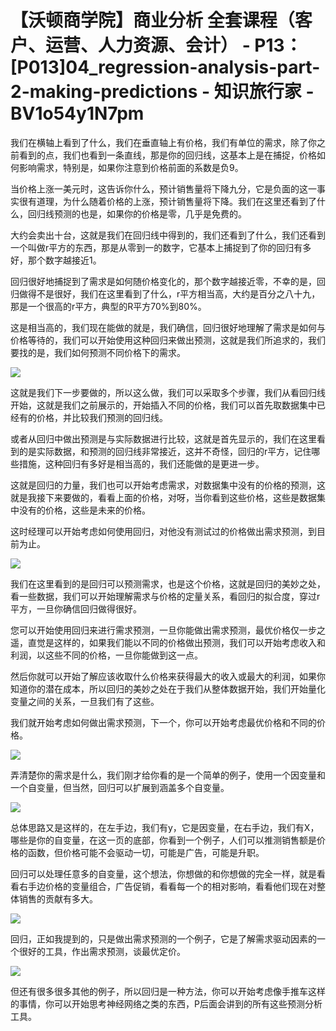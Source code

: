 # 【沃顿商学院】商业分析 全套课程（客户、运营、人力资源、会计） - P13：[P013]04_regression-analysis-part-2-making-predictions - 知识旅行家 - BV1o54y1N7pm

我们在横轴上看到了什么，我们在垂直轴上有价格，我们有单位的需求，除了你之前看到的点，我们也看到一条直线，那是你的回归线，这基本上是在捕捉，价格如何影响需求，特别是，如果你注意到价格前面的系数是负9。

当价格上涨一美元时，这告诉你什么，预计销售量将下降九分，它是负面的这一事实很有道理，为什么随着价格的上涨，预计销售量将下降。我们在这里还看到了什么，回归线预测的也是，如果你的价格是零，几乎是免费的。

大约会卖出十台，这就是我们在回归线中得到的，我们还看到了什么，我们还看到一个叫做r平方的东西，那是从零到一的数字，它基本上捕捉到了你的回归有多好，那个数字越接近1。

回归很好地捕捉到了需求是如何随价格变化的，那个数字越接近零，不幸的是，回归做得不是很好，我们在这里看到了什么，r平方相当高，大约是百分之八十九，那是一个很高的r平方，典型的R平方70%到80%。

这是相当高的，我们现在能做的就是，我们确信，回归很好地理解了需求是如何与价格等待的，我们可以开始使用这种回归来做出预测，这就是我们所追求的，我们要找的是，我们如何预测不同价格下的需求。



![](img/427f4ecd1b4f7da5fefda5cfa51759c1_1.png)

这就是我们下一步要做的，所以这么做，我们可以采取多个步骤，我们从看回归线开始，这就是我们之前展示的，开始插入不同的价格，我们可以首先取数据集中已经有的价格，并比较我们预测的回归线。

或者从回归中做出预测是与实际数据进行比较，这就是首先显示的，我们在这里看到的是实际数据，和预测的回归线非常接近，这并不奇怪，回归的r平方，记住哪些措施，这种回归有多好是相当高的，我们还能做的是更进一步。

这就是回归的力量，我们也可以开始考虑需求，对数据集中没有的价格的预测，这就是我接下来要做的，看看上面的价格，对呀，当你看到这些价格，这些是数据集中没有的价格，这些是未来的价格。

这时经理可以开始考虑如何使用回归，对他没有测试过的价格做出需求预测，到目前为止。

![](img/427f4ecd1b4f7da5fefda5cfa51759c1_3.png)

我们在这里看到的是回归可以预测需求，也是这个价格，这就是回归的美妙之处，看一些数据，我们可以开始理解需求与价格的定量关系，看回归的拟合度，穿过r平方，一旦你确信回归做得很好。

您可以开始使用回归来进行需求预测，一旦你能做出需求预测，最优价格仅一步之遥，直觉是这样的，如果我们能以不同的价格做出预测，我们可以开始考虑收入和利润，以这些不同的价格，一旦你能做到这一点。

然后你就可以开始了解应该收取什么价格来获得最大的收入或最大的利润，如果你知道你的潜在成本，所以回归的美妙之处在于我们从整体数据开始，我们开始量化变量之间的关系，一旦我们有了这些。

我们就开始考虑如何做出需求预测，下一个，你可以开始考虑最优价格和不同的价格。

![](img/427f4ecd1b4f7da5fefda5cfa51759c1_5.png)

弄清楚你的需求是什么，我们刚才给你看的是一个简单的例子，使用一个因变量和一个自变量，但当然，回归可以扩展到涵盖多个自变量。



![](img/427f4ecd1b4f7da5fefda5cfa51759c1_7.png)

总体思路又是这样的，在左手边，我们有y，它是因变量，在右手边，我们有X，哪些是你的自变量，在这一页的底部，你看到一个例子，人们可以推测销售额是价格的函数，但价格可能不会驱动一切，可能是广告，可能是升职。

回归可以处理任意多的自变量，这个想法，你想做的和你想做的完全一样，就是看看右手边价格的变量组合，广告促销，看看每一个的相对影响，看看他们现在对整体销售的贡献有多大。



![](img/427f4ecd1b4f7da5fefda5cfa51759c1_9.png)

回归，正如我提到的，只是做出需求预测的一个例子，它是了解需求驱动因素的一个很好的工具，作出需求预测，谈最优定价。



![](img/427f4ecd1b4f7da5fefda5cfa51759c1_11.png)

但还有很多很多其他的例子，所以回归是一种方法，你可以开始考虑像手推车这样的事情，你可以开始思考神经网络之类的东西，P后面会讲到的所有这些预测分析工具。

